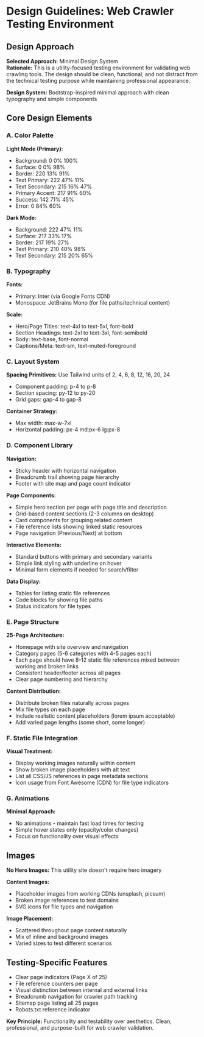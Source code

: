 # Design Guidelines: Web Crawler Testing Environment

## Design Approach
**Selected Approach:** Minimal Design System  
**Rationale:** This is a utility-focused testing environment for validating web crawling tools. The design should be clean, functional, and not distract from the technical testing purpose while maintaining professional appearance.

**Design System:** Bootstrap-inspired minimal approach with clean typography and simple components

## Core Design Elements

### A. Color Palette

**Light Mode (Primary):**
- Background: 0 0% 100%
- Surface: 0 0% 98%
- Border: 220 13% 91%
- Text Primary: 222 47% 11%
- Text Secondary: 215 16% 47%
- Primary Accent: 217 91% 60%
- Success: 142 71% 45%
- Error: 0 84% 60%

**Dark Mode:**
- Background: 222 47% 11%
- Surface: 217 33% 17%
- Border: 217 19% 27%
- Text Primary: 210 40% 98%
- Text Secondary: 215 20% 65%

### B. Typography

**Fonts:**
- Primary: Inter (via Google Fonts CDN)
- Monospace: JetBrains Mono (for file paths/technical content)

**Scale:**
- Hero/Page Titles: text-4xl to text-5xl, font-bold
- Section Headings: text-2xl to text-3xl, font-semibold
- Body: text-base, font-normal
- Captions/Meta: text-sm, text-muted-foreground

### C. Layout System

**Spacing Primitives:** Use Tailwind units of 2, 4, 6, 8, 12, 16, 20, 24
- Component padding: p-4 to p-8
- Section spacing: py-12 to py-20
- Grid gaps: gap-4 to gap-8

**Container Strategy:**
- Max width: max-w-7xl
- Horizontal padding: px-4 md:px-6 lg:px-8

### D. Component Library

**Navigation:**
- Sticky header with horizontal navigation
- Breadcrumb trail showing page hierarchy
- Footer with site map and page count indicator

**Page Components:**
- Simple hero section per page with page title and description
- Grid-based content sections (2-3 columns on desktop)
- Card components for grouping related content
- File reference lists showing linked static resources
- Page navigation (Previous/Next) at bottom

**Interactive Elements:**
- Standard buttons with primary and secondary variants
- Simple link styling with underline on hover
- Minimal form elements if needed for search/filter

**Data Display:**
- Tables for listing static file references
- Code blocks for showing file paths
- Status indicators for file types

### E. Page Structure

**25-Page Architecture:**
- Homepage with site overview and navigation
- Category pages (5-6 categories with 4-5 pages each)
- Each page should have 8-12 static file references mixed between working and broken links
- Consistent header/footer across all pages
- Clear page numbering and hierarchy

**Content Distribution:**
- Distribute broken files naturally across pages
- Mix file types on each page
- Include realistic content placeholders (lorem ipsum acceptable)
- Add varied page lengths (some short, some longer)

### F. Static File Integration

**Visual Treatment:**
- Display working images naturally within content
- Show broken image placeholders with alt text
- List all CSS/JS references in page metadata sections
- Icon usage from Font Awesome (CDN) for file type indicators

### G. Animations

**Minimal Approach:**
- No animations - maintain fast load times for testing
- Simple hover states only (opacity/color changes)
- Focus on functionality over visual effects

## Images

**No Hero Images:** This utility site doesn't require hero imagery

**Content Images:**
- Placeholder images from working CDNs (unsplash, picsum)
- Broken image references to test domains
- SVG icons for file types and navigation

**Image Placement:**
- Scattered throughout page content naturally
- Mix of inline and background images
- Varied sizes to test different scenarios

## Testing-Specific Features

- Clear page indicators (Page X of 25)
- File reference counters per page
- Visual distinction between internal and external links
- Breadcrumb navigation for crawler path tracking
- Sitemap page listing all 25 pages
- Robots.txt reference indicator

**Key Principle:** Functionality and testability over aesthetics. Clean, professional, and purpose-built for web crawler validation.